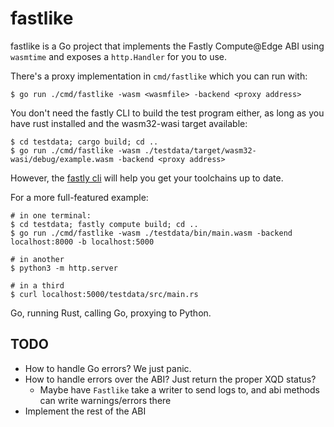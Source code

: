 # fastlike

fastlike is a Go project that implements the Fastly Compute@Edge ABI using `wasmtime` and exposes
a `http.Handler` for you to use.

There's a proxy implementation in `cmd/fastlike` which you can run with:

```
$ go run ./cmd/fastlike -wasm <wasmfile> -backend <proxy address>
```

You don't need the fastly CLI to build the test program either, as long as you have rust installed
and the wasm32-wasi target available:

```
$ cd testdata; cargo build; cd ..
$ go run ./cmd/fastlike -wasm ./testdata/target/wasm32-wasi/debug/example.wasm -backend <proxy address>
```

However, the [fastly cli](https://github.com/fastly/cli) will help you get your toolchains up to
date.

For a more full-featured example:

```
# in one terminal:
$ cd testdata; fastly compute build; cd ..
$ go run ./cmd/fastlike -wasm ./testdata/bin/main.wasm -backend localhost:8000 -b localhost:5000

# in another
$ python3 -m http.server

# in a third
$ curl localhost:5000/testdata/src/main.rs
```

Go, running Rust, calling Go, proxying to Python.

## TODO

- How to handle Go errors? We just panic.
- How to handle errors over the ABI? Just return the proper XQD status?
    - Maybe have `Fastlike` take a writer to send logs to, and abi methods can write
      warnings/errors there
- Implement the rest of the ABI
